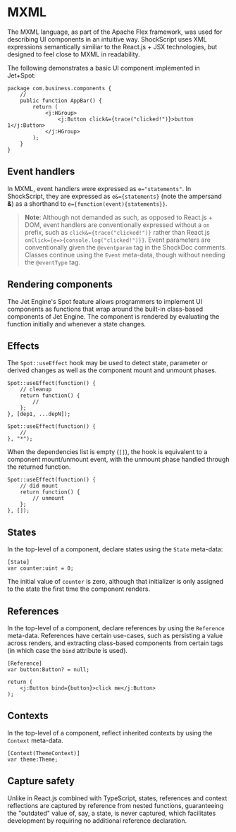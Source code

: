 # MXML

The MXML language, as part of the Apache Flex framework, was used for describing UI components in an intuitive way. ShockScript uses XML expressions semantically similiar to the React.js + JSX technologies, but designed to feel close to MXML in readability.

The following demonstrates a basic UI component implemented in Jet+Spot:

```
package com.business.components {
    //
    public function AppBar() {
        return (
            <j:HGroup>
                <j:Button click&={trace("clicked!")}>button 1</j:Button>
            </j:HGroup>
        );
    }
}
```

## Event handlers

In MXML, event handlers were expressed as `e="statements"`. In ShockScript, they are expressed as `e&={statements}` (note the ampersand **\&**) as a shorthand to `e={function(event){statements}}`.

> **Note**: Although not demanded as such, as opposed to React.js + DOM, event handlers are conventionally expressed without a `on` prefix, such as `click&={trace("clicked!")}` rather than React.js `onClick={e=>{console.log("clicked!")}}`. Event parameters are conventionally given the `@eventparam` tag in the ShockDoc comments. Classes continue using the `Event` meta-data, though without needing the `@eventType` tag.

## Rendering components

The Jet Engine's Spot feature allows programmers to implement UI components as functions that wrap around the built-in class-based components of Jet Engine. The component is rendered by evaluating the function initially and whenever a state changes.

## Effects

The `Spot::useEffect` hook may be used to detect state, parameter or derived changes as well as the component mount and unmount phases.

```
Spot::useEffect(function() {
    // cleanup
    return function() {
        //
    };
}, [dep1, ...depN]);

Spot::useEffect(function() {
    //
}, "*");
```

When the dependencies list is empty (`[]`), the hook is equivalent to a component mount/unmount event, with the unmount phase handled through the returned function.

```
Spot::useEffect(function() {
    // did mount
    return function() {
        // unmount
    };
}, []);
```

## States

In the top-level of a component, declare states using the `State` meta-data:

```
[State]
var counter:uint = 0;
```

The initial value of `counter` is zero, although that initializer is only assigned to the state the first time the component renders.

## References

In the top-level of a component, declare references by using the `Reference` meta-data. References have certain use-cases, such as persisting a value across renders, and extracting class-based components from certain tags (in which case the `bind` attribute is used).

```
[Reference]
var button:Button? = null;

return (
    <j:Button bind={button}>click me</j:Button>
);
```

## Contexts

In the top-level of a component, reflect inherited contexts by using the `Context` meta-data.

```
[Context(ThemeContext)]
var theme:Theme;
```

## Capture safety

Unlike in React.js combined with TypeScript, states, references and context reflections are captured by reference from nested functions, guaranteeing the "outdated" value of, say, a state, is never captured, which facilitates development by requiring no additional reference declaration.